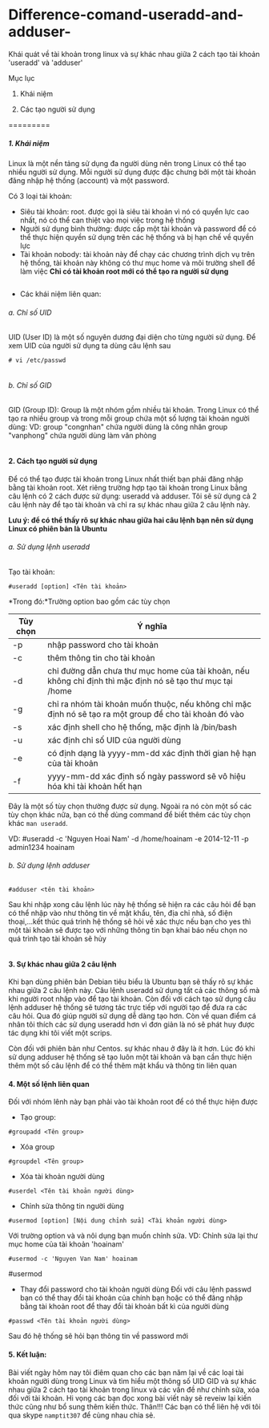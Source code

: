 Difference-comand-useradd-and-adduser-
======================================

Khái quát về tài khoản trong linux và sự khác nhau giữa 2 cách tạo tài khoản 'useradd' và 'adduser'

Mục lục

1. Khái niệm

2. Các tạo người sử dụng

=========
##### 1. Khái niệm
Linux là một nền tảng sử dụng đa người dùng nên trong Linux có thể tạo nhiều người sử dụng. Mỗi ngưởi sử dụng được đặc chưng bởi một tài khoản đăng nhập hệ thống (account) và một password.

Có 3 loại tài khoản: 
- Siêu tài khoản: root. được gọi là siêu tài khoản vì nó có quyển lực cao nhất, nó có thể can thiệt vào mọi việc trong hệ thống
- Ngưởi sử dụng bình thường: được cấp một tài khoản và password để có thể thực hiện quyền sử dụng trên các hệ thống và bị hạn chế về quyền lực
- Tài khoản nobody: tài khoản này để chạy các chương trình dịch vụ trên hệ thống, tài khoản này không có thư mục home và môi trường shell để làm việc
**Chỉ có tài khoản root mới có thể tạo ra người sử dụng**

<img class="image__pic js-image-pic" src="http://i.imgur.com/rgXIDZx.png" alt="" id="screenshot-image">

- Các khái niệm liên quan:

###### a. Chỉ số UID
UID (User ID) là một số nguyên dương đại diện cho từng người sử dụng. Để xem UID của người sử dụng ta dùng câu lệnh sau

```
# vi /etc/passwd
```
<img class="image__pic js-image-pic" src="http://i.imgur.com/QceCKN0.png" alt="" id="screenshot-image">

###### b. Chỉ số GID
GID (Group ID): Group là một nhóm gồm nhiều tài khoản. Trong Linux có thể tạo ra nhiều group và trong mỗi group chứa một số lượng tài khoản người dùng:
VD: group "congnhan" chứa người dùng là công nhân
    group "vanphong" chứa người dùng làm văn phòng

<img class="image__pic js-image-pic" src="http://i.imgur.com/QceCKN0.png" alt="" id="screenshot-image">

#### 2. Cách tạo người sử dụng

Để có thể tạo được tài khoản trong Linux nhất thiết bạn phải đăng nhập bằng tài khoản root. Xét riêng trường hợp tạo tài khoản trong Linux bằng câu lệnh có 2 cách được sử dụng: useradd và adduser. Tôi sẽ sử dụng cả 2 câu lệnh này để tạo tài khoản và chỉ ra sự khác nhau giữa 2 câu lệnh này.

**Lưu ý: để có thể thấy rõ sự khác nhau giữa hai câu lệnh bạn nên sử dụng Linux có phiên bản là Ubuntu**

###### a. Sử dụng lệnh useradd

Tạo tài khoản:
```
#useradd [option] <Tên tài khoản>
```

*Trong đó:*Trường option bao gồm các tùy chọn

|Tùy chọn | Ý nghĩa |
|---------|---------|
|-p | nhập password cho tài khoản |
|-c | thêm thông tin cho tài khoản |
|-d | chỉ đường dẫn chưa thư mục home của tài khoản, nếu không chỉ định thì mặc định nó sẽ tạo thư mục tại /home |
|-g | chỉ ra nhóm tài khoản muốn thuộc, nếu không chỉ mặc định nó sẽ tạo ra một group để cho tài khoản đó vào |
|-s | xác định shell cho hệ thống, mặc định là /bin/bash |
|-u | xác định chỉ số UID của người dùng |
|-e | có định dạng là yyyy-mm-dd xác định thời gian hệ hạn của tài khoản |
|-f | yyyy-mm-dd xác định số ngày password sẽ vô hiệu hóa khi tài khoản hết hạn |

Đây là một số tùy chọn thường được sử dụng. Ngoài ra nó còn một số các tùy chọn khác nữa, bạn có thể dùng command để biết thêm các tùy chọn khác ` man useradd `.

VD: #useradd -c 'Nguyen Hoai Nam' -d /home/hoainam -e 2014-12-11 -p admin1234 hoainam

###### b. Sử dụng lệnh adduser

```
#adduser <tên tài khoản>
```
Sau khi nhập xong câu lệnh lúc này hệ thống sẽ hiện ra các câu hỏi để bạn có thể nhập vào như thông tin về mật khẩu, tên, địa chỉ nhà, số điện thoại,...kết thúc quá trình hệ thống sẽ hỏi về xác thực nếu bạn cho yes thì  một tài khoản sẽ được tạo với những thông tin bạn khai báo nếu chọn no quá trình tạo tài khoản sẽ hủy

<img class="image__pic js-image-pic" src="http://i.imgur.com/JSFKSIC.png" alt="" id="screenshot-image">

#### 3. Sự khác nhau giữa 2 câu lệnh

  Khi bạn dùng phiên bản Debian tiêu biểu là Ubuntu bạn sẽ thấy rõ sự khác nhau giữa 2 câu lệnh này. Câu lệnh useradd sử dụng tất cả các thông số mà khi người root nhập vào để tạo tài khoản. Còn đối với cách tạo sử dụng câu lệnh adduser hệ thống sẽ tương tác trực tiếp với người tạo để đưa ra các câu hỏi. Qua đó giúp người sử dụng dễ dàng tạo hơn. Còn về quan điểm cá nhân tôi thích các sử dụng useradd hơn vì đơn giản là nó sẽ phát huy được tác dụng khi tôi viết một scrips.
  
  Còn đối với phiên bản như Centos. sự khác nhau ở đây là ít hơn. Lúc đó khi sử dụng adduser hệ thống sẽ tạo luôn một tài khoản và bạn cần thực hiện thêm một số câu lệnh để có thể thêm mật khẩu và thông tin liên quan

#### 4. Một số lệnh liên quan

Đối với nhóm lênh này bạn phải vào tài khoản root để có thể thực hiện được

- Tạo group:
```
#groupadd <Tên group>
```
- Xóa group
```
#groupdel <Tên group>
```
- Xóa tài khoản người dùng
```
#userdel <Tên tài khoản người dùng>
```
- Chỉnh sửa thông tin người dùng
```
#usermod [option] [Nội dung chỉnh sửa] <Tài khoản người dùng>
```
Với trường option và và nôi dụng bạn muốn chỉnh sửa.
VD: Chỉnh sửa lại thư mục home của tài khoản 'hoainam'
```
#usermod -c 'Nguyen Van Nam' hoainam
```

#usermod
- Thay đổi password cho tài khoản người dùng
Đối với câu lệnh passwd bạn có thể thay đổi tài khoản của chính bạn hoặc có thể đăng nhập bằng tài khoản root để thay đổi tài khoản bất kì của người dùng
```
#passwd <Tên tài khoản người dùng>
```
Sau đó hệ thống sẽ hỏi bạn thông tin về password mới

#### 5. Kết luận:

Bài viết ngày hôm nay tôi điêm quan cho các bạn năm lại về các loại tài khoản người dùng trong Linux và tìm hiểu một thông số UID GID và sự khác nhau giữa 2 cách tạo tài khoản trong linux và các vấn đề như chỉnh sửa, xóa đối với tài khoản. Hi vọng các bạn đọc xong bài viết này sẽ reveiw lại kiến thức cũng như bổ sung thêm kiến thức. Thân!!!
Các bạn có thể liên hệ với tôi qua skype `namptit307` để cùng nhau chia sẻ.













